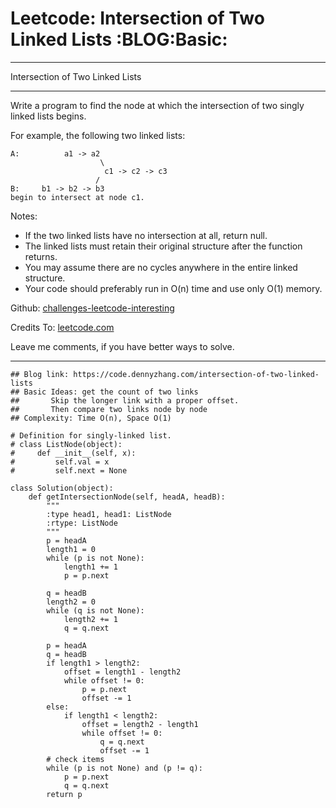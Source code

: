# Leetcode: Intersection of Two Linked Lists     :BLOG:Basic:


---

Intersection of Two Linked Lists  

---

Write a program to find the node at which the intersection of two singly linked lists begins.  

For example, the following two linked lists:  

    A:          a1 -> a2
                        \
                         c1 -> c2 -> c3
                       /            
    B:     b1 -> b2 -> b3
    begin to intersect at node c1.

Notes:  

-   If the two linked lists have no intersection at all, return null.
-   The linked lists must retain their original structure after the function returns.
-   You may assume there are no cycles anywhere in the entire linked structure.
-   Your code should preferably run in O(n) time and use only O(1) memory.

Github: [challenges-leetcode-interesting](https://github.com/DennyZhang/challenges-leetcode-interesting/tree/master/intersection-of-two-linked-lists)  

Credits To: [leetcode.com](https://leetcode.com/problems/intersection-of-two-linked-lists/description/)  

Leave me comments, if you have better ways to solve.  

---

    ## Blog link: https://code.dennyzhang.com/intersection-of-two-linked-lists
    ## Basic Ideas: get the count of two links
    ##       Skip the longer link with a proper offset.
    ##       Then compare two links node by node
    ## Complexity: Time O(n), Space O(1)
    
    # Definition for singly-linked list.
    # class ListNode(object):
    #     def __init__(self, x):
    #         self.val = x
    #         self.next = None
    
    class Solution(object):
        def getIntersectionNode(self, headA, headB):
            """
            :type head1, head1: ListNode
            :rtype: ListNode
            """
            p = headA
            length1 = 0
            while (p is not None):
                length1 += 1
                p = p.next
    
            q = headB
            length2 = 0
            while (q is not None):
                length2 += 1
                q = q.next
    
            p = headA
            q = headB
            if length1 > length2:
                offset = length1 - length2
                while offset != 0:
                    p = p.next
                    offset -= 1
            else:
                if length1 < length2:
                    offset = length2 - length1
                    while offset != 0:
                        q = q.next
                        offset -= 1
            # check items
            while (p is not None) and (p != q):
                p = p.next
                q = q.next
            return p